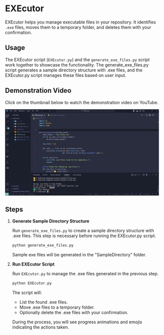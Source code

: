 # EXEcutor

EXEcutor helps you manage executable files in your repository. It identifies `.exe` files, moves them to a temporary folder, and deletes them with your confirmation.

## Usage

The EXEcutor script (`EXEcutor.py`) and the `generate_exe_files.py` script work together to showcase the functionality. The generate_exe_files.py script generates a sample directory structure with .exe files, and the EXEcutor.py script manages these files based on user input.

## Demonstration Video

Click on the thumbnail below to watch the demonstration video on YouTube.

[![EXEcutor Demo](./thumbnail.png)](https://youtu.be/4UESBu3zZls)

## Steps

1. **Generate Sample Directory Structure**

   Run `generate_exe_files.py` to create a sample directory structure with .exe files. This step is necessary before running the EXEcutor.py script.

   ```bash
   python generate_exe_files.py
   ```

   Sample exe files will be generated in the "SampleDirectory" folder.

2. **Run EXEcutor Script**

   Run `EXEcutor.py` to manage the .exe files generated in the previous step.

   ```bash
   python EXEcutor.py
   ```

   The script will:

   - List the found .exe files.
   - Move .exe files to a temporary folder.
   - Optionally delete the .exe files with your confirmation.

   During the process, you will see progress animations and emojis indicating the actions taken.
